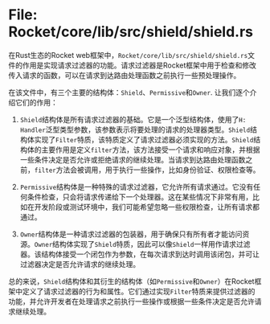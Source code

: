 # File: Rocket/core/lib/src/shield/shield.rs

在Rust生态的Rocket web框架中，`Rocket/core/lib/src/shield/shield.rs`文件的作用是实现请求过滤器的功能。请求过滤器是Rocket框架中用于检查和修改传入请求的函数，可以在请求到达路由处理函数之前执行一些预处理操作。

在该文件中，有三个主要的结构体：`Shield`、`Permissive`和`Owner`. 让我们逐个介绍它们的作用：

1. `Shield`结构体是所有请求过滤器的基础。它是一个泛型结构体，使用了`H: Handler`泛型类型参数，该参数表示将要处理的请求的处理器类型。`Shield`结构体实现了`Filter`特质，该特质定义了请求过滤器必须实现的方法。`Shield`结构体的主要作用是定义`filter`方法，该方法接受一个请求和响应对象，并根据一些条件决定是否允许或拒绝请求的继续处理。当请求到达路由处理函数之前，`filter`方法会被调用，用于执行一些操作，比如身份验证、权限检查等。

2. `Permissive`结构体是一种特殊的请求过滤器，它允许所有请求通过。它没有任何条件检查，只会将请求传递给下一个处理器。这在某些情况下非常有用，比如在开发阶段或测试环境中，我们可能希望忽略一些权限检查，让所有请求都通过。

3. `Owner`结构体是一种请求过滤器的包装器，用于确保只有所有者才能访问资源。`Owner`结构体实现了`Shield`特质，因此可以像`Shield`一样用作请求过滤器。该结构体接受一个闭包作为参数，在每次请求到达时调用该闭包，并可让过滤器决定是否允许请求的继续处理。

总的来说，`Shield`结构体和其衍生的结构体（如`Permissive`和`Owner`）在Rocket框架中定义了请求过滤器的行为和属性。它们通过实现`Filter`特质来提供过滤器的功能，并允许开发者在处理请求之前执行一些操作或根据一些条件决定是否允许请求继续处理。

